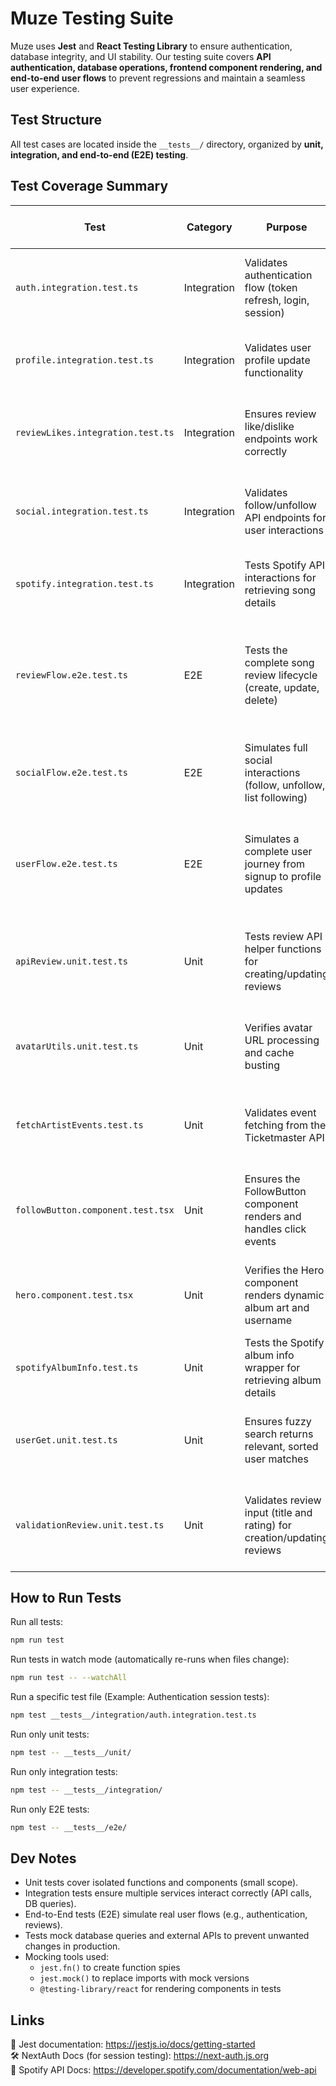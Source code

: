 # Muze Testing Suite  

Muze uses **Jest** and **React Testing Library** to ensure authentication, database integrity, and UI stability. Our testing suite covers **API authentication, database operations, frontend component rendering, and end-to-end user flows** to prevent regressions and maintain a seamless user experience.  

## Test Structure  

All test cases are located inside the `__tests__/` directory, organized by **unit, integration, and end-to-end (E2E) testing**.

## Test Coverage Summary

| **Test**                         | **Category**   | **Purpose**                                                     | **Test Oracle (Pass/Fail Criteria)**                                          | **Edge Cases**                                           |
|----------------------------------|----------------|-----------------------------------------------------------------|-------------------------------------------------------------------------------|---------------------------------------------------------|
| `auth.integration.test.ts`       | Integration    | Validates authentication flow (token refresh, login, session)    | ✅ Returns new token when expired <br> ❌ Fails if token remains unchanged         | Expired token, missing user session                     |
| `profile.integration.test.ts`    | Integration    | Validates user profile update functionality                      | ✅ Updates username, bio, and avatar <br> ❌ Fails on invalid input                    | Username too short, avatar upload failure               |
| `reviewLikes.integration.test.ts`| Integration    | Ensures review like/dislike endpoints work correctly             | ✅ Registers and removes likes accurately <br> ❌ Inconsistent like counts            | Concurrent likes/unlikes, already liked scenario         |
| `social.integration.test.ts`     | Integration    | Validates follow/unfollow API endpoints for user interactions      | ✅ Allows follow/unfollow actions <br> ❌ Prevents self-follow and errors               | Following a new user, unfollow edge conditions           |
| `spotify.integration.test.ts`    | Integration    | Tests Spotify API interactions for retrieving song details         | ✅ Retrieves song info correctly <br> ❌ Fails if API request errors                  | Missing album art, no artist data                        |
| `reviewFlow.e2e.test.ts`         | E2E            | Tests the complete song review lifecycle (create, update, delete)    | ✅ Successfully creates, updates, retrieves, and deletes a review <br> ❌ Fails on missing/invalid input | Empty title, invalid rating (e.g., 0 or 6)               |
| `socialFlow.e2e.test.ts`         | E2E            | Simulates full social interactions (follow, unfollow, list following)  | ✅ Follows and unfollows users correctly <br> ❌ Fails on self-follow or session error  | Self-follow attempt, session failure                    |
| `userFlow.e2e.test.ts`           | E2E            | Simulates a complete user journey from signup to profile updates   | ✅ Successfully registers a new user, logs in, updates profile <br> ❌ Fails on invalid input or session issues | Missing password, duplicate username                    |
| `apiReview.unit.test.ts`         | Unit           | Tests review API helper functions for creating/updating reviews      | ✅ Processes valid review inputs correctly <br> ❌ Returns error on invalid input      | Missing title, invalid rating                            |
| `avatarUtils.unit.test.ts`       | Unit           | Verifies avatar URL processing and cache busting                     | ✅ Appends a timestamp for cache busting <br> ❌ Alters base64 image data             | No profile picture, malformed URL                        |
| `fetchArtistEvents.test.ts`      | Unit           | Validates event fetching from the Ticketmaster API                   | ✅ Parses event data correctly <br> ❌ Throws error on HTTP failure                   | API error, no events returned                            |
| `followButton.component.test.tsx`| Unit           | Ensures the FollowButton component renders and handles click events   | ✅ Renders correct text and invokes click handler <br> ❌ Incorrect behavior on click    | Loading state, rapid clicking                            |
| `hero.component.test.tsx`        | Unit           | Verifies the Hero component renders dynamic album art and username     | ✅ Displays username and album covers properly <br> ❌ Fails when data is missing       | No album covers, empty username                         |
| `spotifyAlbumInfo.test.ts`       | Unit           | Tests the Spotify album info wrapper for retrieving album details      | ✅ Returns correct album information <br> ❌ Returns null on API errors                | API failure, incomplete album data                       |
| `userGet.unit.test.ts`           | Unit           | Ensures fuzzy search returns relevant, sorted user matches             | ✅ Returns sorted and relevant users <br> ❌ Fails when no matches are found            | Partial username match, no results found                 |
| `validationReview.unit.test.ts`  | Unit           | Validates review input (title and rating) for creation/updating reviews  | ✅ Accepts valid review inputs <br> ❌ Returns error for empty title or invalid rating  | Title too long, rating out of allowed range              |

## How to Run Tests  

Run all tests:  
```bash
npm run test
```

Run tests in watch mode (automatically re-runs when files change):
```bash
npm run test -- --watchAll
```

Run a specific test file (Example: Authentication session tests):
```bash
npm test __tests__/integration/auth.integration.test.ts
```

Run only unit tests:
```bash
npm test -- __tests__/unit/
```

Run only integration tests:
```bash
npm test -- __tests__/integration/
```

Run only E2E tests:
```bash
npm test -- __tests__/e2e/
```
## Dev Notes

- Unit tests cover isolated functions and components (small scope).
- Integration tests ensure multiple services interact correctly (API calls, DB queries).
- End-to-End tests (E2E) simulate real user flows (e.g., authentication, reviews).
- Tests mock database queries and external APIs to prevent unwanted changes in production.
- Mocking tools used:
    - `jest.fn()` to create function spies
    - `jest.mock()` to replace imports with mock versions
    - `@testing-library/react` for rendering components in tests

## Links

📘 Jest documentation: https://jestjs.io/docs/getting-started 
<br> 🛠 NextAuth Docs (for session testing): https://next-auth.js.org
<br> 🎵 Spotify API Docs: https://developer.spotify.com/documentation/web-api
